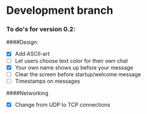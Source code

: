 # Development branch
### To do's for version 0.2:

####Design:
- [x] Add ASCII-art
- [ ] Let users choose text color for their own chat
- [x] Your own name shows up before your message
- [ ] Clear the screen before startup/welcome message
- [ ] Timestamps on messages

####Networking
- [x] Change from UDP to TCP connections